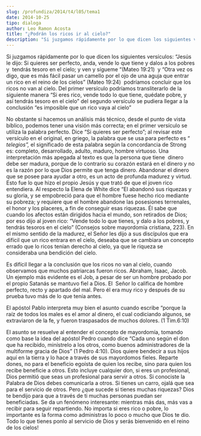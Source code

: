 ```yaml
---
slug: /profundiza/2014/t4/l05/tema1
date: 2014-10-25
tipo: dialoga
author: Leo Ramon Acosta
title: "¿Podrán los ricos ir al cielo?"
description: "Si juzgamos rápidamente por lo que dicen los siguientes versículos: “Jesús le  dijo: Si quieres ser perfecto, anda, vende lo que tiene y dalos a los pobres y  tendrás tesoro en el cielo; y ven y sígueme “(Mateo 19:21) y “Otra vez os digo,  que es más fácil pasar un camello por..."
---
```


Si juzgamos rápidamente por lo que dicen los siguientes versículos: “Jesús le dijo: Si quieres ser perfecto, anda, vende lo que tiene y dalos a los pobres y  tendrás tesoro en el cielo; y ven y sígueme “(Mateo 19:21)  y “Otra vez os digo, que es más fácil pasar un camello por el ojo de una aguja que entrar un rico en el reino de los cielos” (Mateo 19:24)  podríamos concluir que los ricos no van al cielo. Del primer versículo podríamos transliterarlo de la siguiente manera “Si eres rico, vende todo lo que tiene, quédate pobre, y así tendrás tesoro en el cielo” del segundo versículo se pudiera llegar a la conclusión “es imposible que un rico vaya al cielo”

No obstante si hacemos un análisis más técnico, desde el punto de vista bíblico, podemos tener una visión más correcta; en el primer versículo se utiliza la palabra perfecto. Dice “Si quieres ser perfecto”; al revisar este versículo en el original, en griego, la palabra que se usa para perfecto es “ _telegios”,_ el significado de esta palabra según la concordancia de Strong es: completo, desarrollado, adulto, maduro, hombre virtuoso. Una interpretación más apegada al texto es que la persona que tiene  dinero debe ser madura, porque de lo contrario su corazón estará en el dinero y no es la razón por lo que Dios permite que tenga dinero. Abandonar el dinero que se posee para ayudar a otro, es un acto de profunda madurez y virtud. Esto fue lo que hizo el propio Jesús y que trató de que el joven rico entendiera. Al respecto la Elena de White dice “El abandonó sus riquezas y su gloria, y se empobreció para que el hombre fuese hecho rico mediante su pobreza; y requiere que el hombre abandone las posesiones terrenales, el honor y los placeres, a fin de conseguir esas riquezas. Él sabe que cuando los afectos están dirigidos hacia el mundo, son retirados de Dios; por eso dijo al joven rico: “Vende todo lo que tienes, y dalo a los pobres, y tendrás tesoros en el cielo” (Consejos sobre mayordomía cristiana, 223). En el mismo sentido de la madurez, el Señor les dijo a sus discípulos que era difícil que un rico entrara en el cielo, deseaba que se cambiara un concepto errado que lo ricos tenían derecho al cielo, ya que le riqueza se consideraba una bendición del cielo.

Es difícil llegar a la conclusión que los ricos no van al cielo, cuando observamos que muchos patriarcas fueron ricos. Abraham, Isaac, Jacob. Un ejemplo más evidente es el Job, a pesar de ser un hombre probado por el propio Satanás se mantuvo fiel a Dios. El  Señor lo califica de hombre perfecto, recto y apartado del mal. Pero él era muy rico y después de su prueba tuvo más de lo que tenía antes.

El apóstol Pablo interpreta muy bien el asunto cuando escribe “porque la raíz de todos los males es el amor al dinero, el cual codiciando algunos, se extraviaron de la fe, y fueron traspasados de muchos dolores. (1 Tim.6:10)

El asunto se resuelve al entender el concepto de mayordomía, tomando como base la idea del apóstol Pedro cuando dice “Cada uno según el don que ha recibido, minístrelo a los otros, como buenos administradores de la multiforme gracia de Dios” (1 Pedro 4:10). Dios quiere bendecir a sus hijos aquí en la tierra y lo hace a través de sus mayordomos fieles. Reparte dones, no para el beneficio egoísta de quien los recibe, sino para quien los recibe beneficie a otros. Esto incluye cualquier don, si eres un profesional, Dios permitió que seas un profesional para servir a otros. Si conociste la Palabra de Dios debes comunicarla a otros. Si tienes un carro, ojalá que sea para el servicio de otros. Pero ¿que sucede si tienes muchas riquezas? Dios te bendijo para que a través de ti muchas personas puedan ser beneficiadas. Se da un fenómeno interesante: mientras más das, más vas a recibir para seguir repartiendo. No importa si eres rico o pobre, lo importante es la forma como administras lo poco o mucho que Dios te dio. Todo lo que tienes ponlo al servicio de Dios y serás bienvenido en el reino de los cielos!
